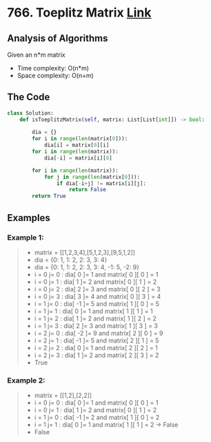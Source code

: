 # 766. Toeplitz Matrix [Link](https://leetcode.com/problems/toeplitz-matrix/)

## Analysis of Algorithms
Given an n*m matrix 
 - Time complexity: O(n*m)
 - Space complexity: O(n+m)

## The Code

```Python
class Solution:
    def isToeplitzMatrix(self, matrix: List[List[int]]) -> bool:
        
        dia = {}
        for i in range(len(matrix[0])):
            dia[i] = matrix[0][i]
        for i in range(len(matrix)):
            dia[-i] = matrix[i][0]

        for i in range(len(matrix)):
            for j in range(len(matrix[0])):
                if dia[-i+j] != matrix[i][j]:
                    return False
        return True
```

## Examples

### Example 1:
> - matrix = [[1,2,3,4],[5,1,2,3],[9,5,1,2]]
> - dia = {0: 1, 1: 2, 2: 3, 3: 4}
> - dia = {0: 1, 1: 2, 2: 3, 3: 4, -1: 5, -2: 9}
> - i = 0 j= 0 : dia[ 0 ]= 1 and matrix[ 0 ][ 0 ] =  1
> - i = 0 j= 1 : dia[ 1 ]= 2 and matrix[ 0 ][ 1 ] =  2
> - i = 0 j= 2 : dia[ 2 ]= 3 and matrix[ 0 ][ 2 ] =  3
> - i = 0 j= 3 : dia[ 3 ]= 4 and matrix[ 0 ][ 3 ] =  4
> - i = 1 j= 0 : dia[ -1 ]= 5 and matrix[ 1 ][ 0 ] =  5
> - i = 1 j= 1 : dia[ 0 ]= 1 and matrix[ 1 ][ 1 ] =  1
> - i = 1 j= 2 : dia[ 1 ]= 2 and matrix[ 1 ][ 2 ] =  2
> - i = 1 j= 3 : dia[ 2 ]= 3 and matrix[ 1 ][ 3 ] =  3
> - i = 2 j= 0 : dia[ -2 ]= 9 and matrix[ 2 ][ 0 ] =  9
> - i = 2 j= 1 : dia[ -1 ]= 5 and matrix[ 2 ][ 1 ] =  5
> - i = 2 j= 2 : dia[ 0 ]= 1 and matrix[ 2 ][ 2 ] =  1
> - i = 2 j= 3 : dia[ 1 ]= 2 and matrix[ 2 ][ 3 ] =  2
> - True


### Example 2:
> - matrix = [[1,2],[2,2]]
> - i = 0 j= 0 : dia[ 0 ]= 1 and matrix[ 0 ][ 0 ] =  1
> - i = 0 j= 1 : dia[ 1 ]= 2 and matrix[ 0 ][ 1 ] =  2
> - i = 1 j= 0 : dia[ -1 ]= 2 and matrix[ 1 ][ 0 ] =  2
> - i = 1 j= 1 : dia[ 0 ]= 1 and matrix[ 1 ][ 1 ] =  2 -> False 
> - False



